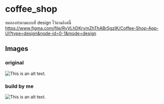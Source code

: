# coffee_shop

ทดลองทำตามแบบที่ design ไว้ตามลิงค์นี้ https://www.figma.com/file/RyVLhDKrymZhThABrSgzIK/Coffee-Shop-App-UI?type=design&node-id=0-1&mode=design




## Images

<h3> original </h3>

![This is an alt text.](https://github.com/Barbecue23/coffee_shop_app/assets/141807038/6266f044-3c32-4569-bd33-860d7994b405)

<h3> build by me </h3>

![This is an alt text.](https://github.com/Barbecue23/coffee_shop_app/assets/141807038/4067d7c7-046a-4c53-9b9c-bc9f32113b9b)

